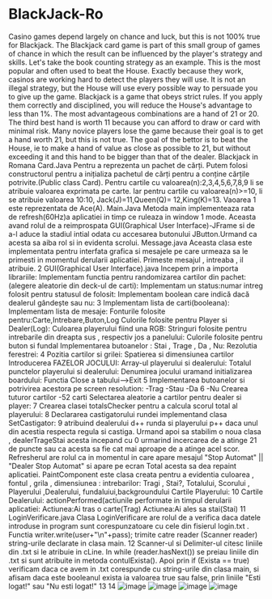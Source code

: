 # BlackJack-Ro
Casino games depend largely on chance and luck, but this is not 100% true for Blackjack. The Blackjack card game is part of this small group of games of chance in which the result can be influenced by the player's strategy and skills. Let's take the book counting strategy as an example. This is the most popular and often used to beat the House. Exactly because they work, casinos are working hard to detect the players they will use. It is not an illegal strategy, but the House will use every possible way to persuade you to give up the game. Blackjack is a game that obeys strict rules. If you apply them correctly and disciplined, you will reduce the House's advantage to less than 1%. The most advantageous combinations are a hand of 21 or 20. The third best hand is worth 11 because you can afford to draw or card with minimal risk. Many novice players lose the game because their goal is to get a hand worth 21, but this is not true. The goal of the bettor is to beat the House, ie to make a hand of value as close as possible to 21, but without exceeding it and this hand to be bigger than that of the dealer.
Blackjack in Romana
Card.Java
Pentru a reprezenta un pachet de cărți.
Putem folosi constructorul pentru a inițializa pachetul de cărți pentru a conține cărțile
potrivite.(Public class Card).
Pentru cartile cu valoarea(n):2,3,4,5,6,7,8,9 li se atribuie valoarea exprimata pe carte.
Iar pentru cartile cu valoarea(n)>=10, li se atribuie valoarea 10:10, Jack(J)=11,Queen(Q)=
12,King(K)=13.
Vaoarea 1 este reprezentata de Ace(A).
Main.Java
Metoda main implementeaza rata de refresh(60Hz)a aplicatiei in timp ce ruleaza in window
1
mode.
Aceasta avand rolul de a reimprospata GUI(Graphical User Interface)-JFrame si de a-l aduce la
stadiul intial odata cu accesarea butonului JButton.Urmand ca acesta sa aiba rol si in evidenta
scrolui.
Message.java
Aceasta clasa este implementata pentru interfata grafica si mesajele pe care urmeaza sa le
primesti in momentul derularii aplicatiei.
Primeste mesajul , intreaba , il atribuie.
2
GUI(Graphical User Interface).java
Incepem prin a importa librariile:
Implementam functia pentru randomizarea cartilor din pachet:(alegere aleatorie din deck-ul de
carti):
Implementam un status:numar intreg folosit pentru statusul de folosit:
Implementam boolean care indică dacă dealerul gândește sau nu:
3
Implementam lista de carti(booleana):
Implementam lista de mesaje:
Fonturile folosite pentru:Carte,Intrebare,Buton,Log
Culorile folosite pentru Player si Dealer(Log):
Culoarea playerului fiind una RGB:
Stringuri folosite pentru intrebarile din dreapta sus , respectiv jos a panelului:
Culorile folosite pentru buton si fundal
Implementarea butoanelor : Stai , Trage , Da , Nu:
Rezolutia ferestrei:
4
Pozitia cartilor si grilei:
Spatierea si dimensiunea cartilor
Introducerea FAZELOR JOCULUI:
Array-ul playerului si dealerului:
Totalul punctelor playerului si dealerului:
Denumirea jocului uramand initializarea boardului: Functia Close a tabului-->Exit
5
Implementarea butoanelor si potrivirea acestora pe screen resolution:
-Trag
-Stau
-Da
6
-Nu
Crearea tuturor cartilor -52 carti
Selectarea aleatorie a cartilor pentru dealer si player:
7
Crearea clasei totalsChecker pentru a calcula scorul total al playerului:
8
Declararea castigatorului rundei implementand clasa SetCastigator:
9
atribuind dealerului d++ runda si playerului p++ daca unul din acestia respecta regula si castiga.
Urmand apoi sa stabilim o noua clasa , dealerTrageStai acesta incepand cu 0 urmarind
incercarea de a atinge 21 de puncte sau ca acesta sa fie cat mai aproape de a atinge acel scor.
Refresherul are rolul ca in momentul in care apare mesajul "Stop Automat" || "Dealer Stop
Automat" si apare pe ecran Total acesta sa dea repaint aplicatiei.
PaintComponent este clasa creata pentru a evidentia culoarea , fontul , grila , dimensiunea :
intrebarilor: Tragi , Stai?, Totalului, Scorului , Playerului ,Dealerului, fundaluiui,backgroundului
Cartile Playerului:
10
Cartile Dealerului:
actionPerformed(actiunile performate in timpul derularii aplicatiei:
Actiunea:Ai tras o carte(Trag)
Actiunea:Ai ales sa stai(Stai)
11
LoginVerificare.java
Clasa LoginVerificare are rolul de a verifica daca datele introduse in program sunt
corespunzatoare cu cele din fisierul login.txt .
Functia writer.write(user+"\n"+pass); trimite catre reader (Scanner reader) string-urile
declarate in clasa main.
12
Scanner-ul si Delimiter-ul citesc liniile din .txt si le atribuie in cLine.
In while (reader.hasNext()) se preiau liniile din .txt si sunt atribuite in metoda contulExista().
Apoi prin if (Exista == true) verificam daca ce avem in .txt corespunde cu string-urile din clasa
main, si afisam daca este booleanul exista ia valoarea true sau false, prin liniile "Esti logat!" sau
"Nu esti logat!"
13
14
![image](https://user-images.githubusercontent.com/108735938/177332277-c11a111f-0168-4fb8-824c-99c619d867c1.png)
![image](https://user-images.githubusercontent.com/108735938/177332371-a02d590c-a140-4cb0-8c96-ee253c3657aa.png)
![image](https://user-images.githubusercontent.com/108735938/177332448-7229d960-1a7b-4d93-8175-0628c8536658.png)
![image](https://user-images.githubusercontent.com/108735938/177332489-ed3f2f0c-32b4-41e9-846b-70ed48d9068b.png)
